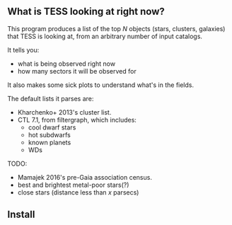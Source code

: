 What is TESS looking at right now?
----------

This program produces a list of the top _N_ objects (stars, clusters,
galaxies) that TESS is looking at, from an arbitrary number of input catalogs.

It tells you:
* what is being observed right now
* how many sectors it will be observed for

It also makes some sick plots to understand what's in the fields.

The default lists it parses are:
* Kharchenko+ 2013's cluster list.
* CTL 7.1, from filtergraph, which includes:
	* cool dwarf stars
	* hot subdwarfs
	* known planets
	* WDs

TODO:
* Mamajek 2016's pre-Gaia association census.
* best and brightest metal-poor stars(?)
* close stars (distance less than _x_ parsecs)

Install
----------

